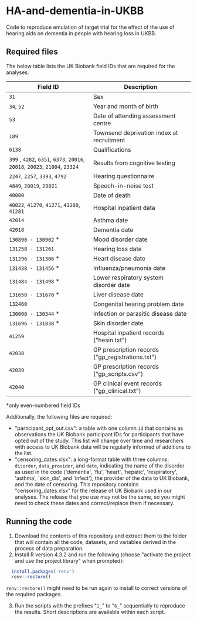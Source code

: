 # HA-and-dementia-in-UKBB
Code to reproduce emulation of target trial for the effect of the use of hearing aids on dementia in people with hearing loss in UKBB.

## Required files
The below table lists the UK Biobank field IDs that are required for the analyses.

Field ID | Description
----------- | -----
  `31` |	Sex
`34`, `52` |	Year and month of birth
`53` |	Date of attending assessment centre
`189` |	Townsend deprivation index at recruitment
`6138` |	Qualifications
`399` , `4282`, `6351`, `6373`, `20016`, `20018`, `20023`, `21004`, `23324` | Results from cognitive testing
`2247`, `2257`, `3393`, `4792` |	Hearing questionnaire
`4849`, `20019`, `20021` |	Speech-in-noise test
`40000` |	Date of death
`40022`, `41270`, `41271`, `41280`, `41281` |	Hospital inpatient data
`42014` |	Asthma date
`42018` |	Dementia date
`130890 - 130902` * |	Mood disorder date
`131258 - 131261` |	Hearing loss date
`131296 - 131306` * |	Heart disease date
`131438 - 131456` * |	Influenza/pneumonia date
`131484 - 131498` * |	Lower respiratory system disorder date
`131658 - 131670` * |	Liver disease date
`132460` |	Congenital hearing problem date
`130000 - 130344` * |	Infection or parasitic disease date
`131696 - 131838` * |	Skin disorder date
`41259` |	Hospital inpatient records ("hesin.txt")
`42038` | GP prescription records ("gp_registrations.txt")
`42039` | GP prescription records ("gp_scripts.csv")
`42040` | GP clinical event records ("gp_clinical.txt")
*only even-numbered field IDs

Additionally, the following files are required:
- "participant_opt_out.csv": a table with one column `id` that contains as observations the UK Biobank participant IDs for participants that have opted out of the study. This list will change over time and researchers with access to UK Biobank data will be regularly informed of additions to the list.
- "censoring_dates.xlsx": a long-format table with three columns: `disorder`, `data_provider`, and `date`, indicating the name of the disorder as used in the code ('dementia', 'flu', 'heart', 'hepatic', 'respiratory', 'asthma', 'skin_dis', and 'infect'), the provider of the data to UK Biobank, and the date of censoring. This repository contains "censoring_dates.xlsx" for the release of UK Biobank used in our analyses. The release that you use may not be the same, so you might need to check these dates and correct/replace them if necessary.


## Running the code
1. Download the contents of this repository and extract them to the folder that will contain all the code, datasets, and variables derived in the process of data preparation.
2. Install R version 4.3.2 and run the following (choose "activate the project and use the project library" when prompted):
```R
  install.packages('renv')
  renv::restore()
```
`renv::restore()` might need to be run again to install to correct versions of the required packages.

3. Run the scripts with the prefixes "`1_`" to "`6_`" sequentially to reproduce the results. Short descriptions are available within each script.
